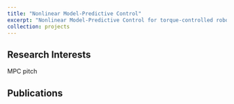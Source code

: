 ```yaml
---
title: "Nonlinear Model-Predictive Control"
excerpt: "Nonlinear Model-Predictive Control for torque-controlled robots<br/><img src='/images/500x300.png'>"
collection: projects
---
```


## Research Interests

MPC pitch

## Publications

